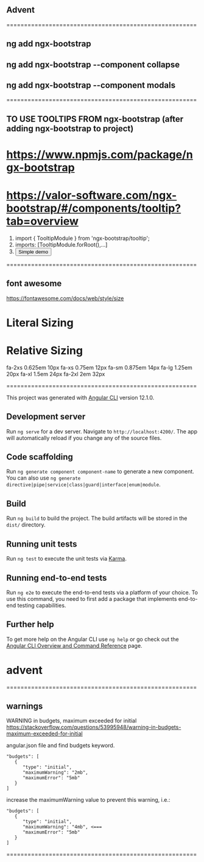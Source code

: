## Advent

======================================================
## ng add ngx-bootstrap
## ng add ngx-bootstrap  --component collapse
## ng add ngx-bootstrap  --component modals

======================================================

## TO USE TOOLTIPS FROM  ngx-bootstrap (after adding ngx-bootstrap to project)
# https://www.npmjs.com/package/ngx-bootstrap
# https://valor-software.com/ngx-bootstrap/#/components/tooltip?tab=overview
1. import { TooltipModule } from 'ngx-bootstrap/tooltip';
2. imports: [TooltipModule.forRoot(),...]
3. <button type="button" class="btn btn-primary"
        tooltip="Vivamus sagittis lacus vel augue laoreet rutrum faucibus.">
        Simple demo
   </button>

======================================================

## font awesome 
https://fontawesome.com/docs/web/style/size 
# Literal Sizing
  <i class="fa-solid fa-camera fa-1x"></i>
  <i class="fa-solid fa-camera fa-2x"></i>
  <i class="fa-solid fa-camera fa-3x"></i>
  <i class="fa-solid fa-camera fa-4x"></i>
  <i class="fa-solid fa-camera fa-5x"></i>
  <i class="fa-solid fa-camera fa-6x"></i>
  <i class="fa-solid fa-camera fa-7x"></i>
  <i class="fa-solid fa-camera fa-8x"></i>
  <i class="fa-solid fa-camera fa-9x"></i>
  <i class="fa-solid fa-camera fa-10x"></i>

# Relative Sizing
fa-2xs 	0.625em 	10px
fa-xs 	0.75em 	12px
fa-sm 	0.875em 	14px
fa-lg 	1.25em 	20px
fa-xl 	1.5em 	24px
fa-2xl 	2em 	32px

======================================================

This project was generated with [Angular CLI](https://github.com/angular/angular-cli) version 12.1.0.

## Development server

Run `ng serve` for a dev server. Navigate to `http://localhost:4200/`. The app will automatically reload if you change any of the source files.

## Code scaffolding

Run `ng generate component component-name` to generate a new component. You can also use `ng generate directive|pipe|service|class|guard|interface|enum|module`.

## Build

Run `ng build` to build the project. The build artifacts will be stored in the `dist/` directory.

## Running unit tests

Run `ng test` to execute the unit tests via [Karma](https://karma-runner.github.io).

## Running end-to-end tests

Run `ng e2e` to execute the end-to-end tests via a platform of your choice. To use this command, you need to first add a package that implements end-to-end testing capabilities.

## Further help

To get more help on the Angular CLI use `ng help` or go check out the [Angular CLI Overview and Command Reference](https://angular.io/cli) page.
# advent
 
======================================================

 ## warnings

 WARNING in budgets, maximum exceeded for initial
https://stackoverflow.com/questions/53995948/warning-in-budgets-maximum-exceeded-for-initial

angular.json file and find budgets keyword. 

    "budgets": [
       {
          "type": "initial",
          "maximumWarning": "2mb",
          "maximumError": "5mb"
       }
    ]

  increase the maximumWarning value to prevent this warning, i.e.:

    "budgets": [
       {
          "type": "initial",
          "maximumWarning": "4mb", <===
          "maximumError": "5mb"
       }
    ]
======================================================
